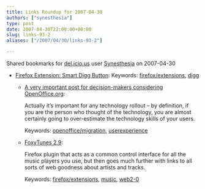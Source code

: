 ```yaml
---
title: Links Roundup for 2007-04-30
authors: ["synesthesia"]
type: post
date: 2007-04-30T22:00:00+00:00
slug: links-93-2 
aliases: ["/2007/04/30/links-93-2"]

---
```

Shared bookmarks for [del.icio.us][1] user  [Synesthesia][2] on 2007-04-30

  * [Firefox Extension: Smart Digg Button][3]: 
    Keywords: [firefox/extensions][4], [digg][5]</li> 
    
      * [A very important post for decision-makers considering OpenOffice.org][6]:
  
        Actually it&#8217;s important for any technology rollout &#8211; by definition, if you are the person who thought of the technology, you are almost certainly going to over-estimate the technology skills of your users.
  
        Keywords: [openoffice/migration][7], [userexperience][8]
      * [FoxyTunes 2.9][9]:
  
        Firefox plugin that acts as a common control interface for all the music players you use, but then goes much further with links to all sorts of web goodness about artists and tracks.
  
        Keywords: [firefox/extensions][4], [music][10], [web2-0][11]</ul>

 [1]: https://del.icio.us/
 [2]: https://del.icio.us/synesthesia
 [3]: https://neothoughts.com/2007/04/27/firefox-extension-smart-digg-button "https://neothoughts.com/2007/04/27/firefox-extension-smart-digg-button"
 [4]: https://del.icio.us/synesthesia/firefox/extensions
 [5]: https://del.icio.us/synesthesia/digg
 [6]: https://openoffice.blogs.com/openoffice/2007/04/a_very_importan.html "https://openoffice.blogs.com/openoffice/2007/04/a_very_importan.html"
 [7]: https://del.icio.us/synesthesia/openoffice/migration
 [8]: https://del.icio.us/synesthesia/userexperience
 [9]: https://www.foxytunes.com/firefox/download "https://www.foxytunes.com/firefox/download"
 [10]: https://del.icio.us/synesthesia/music
 [11]: https://del.icio.us/synesthesia/web2-0